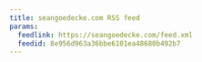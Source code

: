 ```yaml
---
title: seangoedecke.com RSS feed
params:
  feedlink: https://seangoedecke.com/feed.xml
  feedid: 8e956d963a36bbe6101ea48680b492b7
---
```

